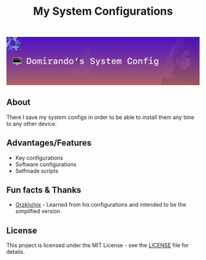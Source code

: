 <p align="center">
<h1 align="center">My System Configurations</h1>
</p>
<br/>
<p align="center">
    <img src=".github/assets/header.png" alt="Domirando's Sys Config">
</p>




## About

There I save my system configs in order to be able to install them any time to any other device.


## Advantages/Features

- Key configurations
- Software configurations
- Selfmade scripts


## Fun facts & Thanks

- [Orzklv/nix](https://github.com/orzklv/nix) - Learned from his configurations and intended to be the simplified version

## License

This project is licensed under the MIT License - see the [LICENSE](license) file for details.
